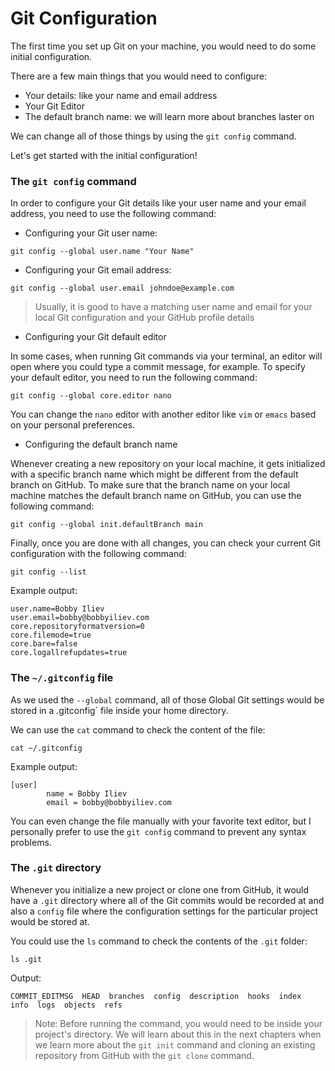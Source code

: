# Git Configuration

The first time you set up Git on your machine, you would need to do some initial configuration.

There are a few main things that you would need to configure:

* Your details: like your name and email address
* Your Git Editor
* The default branch name: we will learn more about branches laster on

We can change all of those things by using the `git config` command.

Let's get started with the initial configuration!

### The `git config` command

In order to configure your Git details like your user name and your email address, you need to use the following command:

* Configuring your Git user name:

```
git config --global user.name "Your Name"
```

* Configuring your Git email address:

```
git config --global user.email johndoe@example.com
```

> Usually, it is good to have a matching user name and email for your local Git configuration and your GitHub profile details

* Configuring your Git default editor

In some cases, when running Git commands via your terminal, an editor will open where you could type a commit message, for example. To specify your default editor, you need to run the following command:

```
git config --global core.editor nano
```

You can change the `nano` editor with another editor like `vim` or `emacs` based on your personal preferences.

* Configuring the default branch name

Whenever creating a new repository on your local machine, it gets initialized with a specific branch name which might be different from the default branch on GitHub. To make sure that the branch name on your local machine matches the default branch name on GitHub, you can use the following command:

```
git config --global init.defaultBranch main
```

Finally, once you are done with all changes, you can check your current Git configuration with the following command:

```
git config --list
```

Example output:

```
user.name=Bobby Iliev
user.email=bobby@bobbyiliev.com
core.repositoryformatversion=0
core.filemode=true
core.bare=false
core.logallrefupdates=true
```

### The `~/.gitconfig` file

As we used the `--global` command, all of those Global Git settings would be stored in a .gitconfig` file inside your home directory.

We can use the `cat` command to check the content of the file:

```
cat ~/.gitconfig
```

Example output:

```
[user]
        name = Bobby Iliev
        email = bobby@bobbyiliev.com
```

You can even change the file manually with your favorite text editor, but I personally prefer to use the `git config` command to prevent any syntax problems.

### The `.git` directory

Whenever you initialize a new project or clone one from GitHub, it would have a `.git` directory where all of the Git commits would be recorded at and also a `config` file where the configuration settings for the particular project would be stored at.

You could use the `ls` command to check the contents of the `.git` folder:

```
ls .git
```

Output:

```
COMMIT_EDITMSG  HEAD  branches  config  description  hooks  index  info  logs  objects  refs
```

> Note: Before running the command, you would need to be inside your project's directory. We will learn about this in the next chapters when we learn more about the `git init` command and cloning an existing repository from GitHub with the `git clone` command.